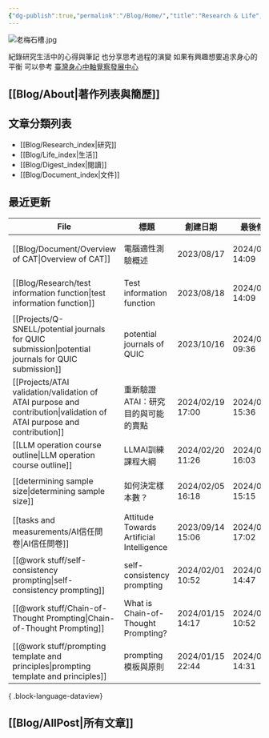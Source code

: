 ```yaml
---
{"dg-publish":true,"permalink":"/Blog/Home/","title":"Research & Life","tags":["blog","gardenEntry","gardenEntry","gardenEntry"],"created":"2023-02-16T00:00:00.000Z","updated":"2024-02-06T23:10"}
---
```



![老梅石槽.jpg](/img/user/Blog/images/%E8%80%81%E6%A2%85%E7%9F%B3%E6%A7%BD.jpg)

紀錄研究生活中的心得與筆記
也分享思考過程的演變
如果有興趣想要追求身心的平衡
可以參考 [臺灣身心中軸覺察發展中心](https://bmaa.tw)

## [[Blog/About\|著作列表與簡歷]]

## 文章分類列表

- [[Blog/Research_index\|研究]]
- [[Blog/Life_index\|生活]]
- [[Blog/Digest_index\|閱讀]]
- [[Blog/Document_index\|文件]]

## 最近更新


<div class="transclusion internal-embed is-loaded"><div class="markdown-embed">





| File                                                                                                                     | 標題                                       | 創建日期              | 最後修改              | 類別                                      |
| ------------------------------------------------------------------------------------------------------------------------ | ---------------------------------------- | ----------------- | ----------------- | --------------------------------------- |
| [[Blog/Document/Overview of CAT\|Overview of CAT]]                                                                    | 電腦適性測驗概述                                 | 2023/08/17        | 2024/03/11  14:09 | <ul><li>blog</li><li>document</li></ul> |
| [[Blog/Research/test information function\|test information function]]                                                | Test information function                | 2023/08/18        | 2024/03/11  14:09 | <ul><li>blog</li><li>document</li></ul> |
| [[Projects/Q-SNELL/potential journals for QUIC submission\|potential journals for QUIC submission]]                   | potential journals of QUIC               | 2023/10/16        | 2024/03/04  09:36 | <ul><li>project</li><li>note</li></ul>  |
| [[Projects/ATAI validation/validation of ATAI purpose and contribution\|validation of ATAI purpose and contribution]] | 重新驗證ATAI：研究目的與可能的賣點                      | 2024/02/19  17:00 | 2024/02/23  15:36 | <ul><li>research</li><li>note</li></ul> |
| [[LLM operation course outline\|LLM operation course outline]]                                                        | LLMAI訓練課程大綱                              | 2024/02/20  11:26 | 2024/02/22  16:03 | \-                                      |
| [[determining sample size\|determining sample size]]                                                                  | 如何決定樣本數？                                 | 2024/02/05  16:18 | 2024/02/21  15:15 | <ul><li>note</li><li>research</li></ul> |
| [[tasks and measurements/AI信任問卷\|AI信任問卷]]                                                                             | Attitude Towards Artificial Intelligence | 2023/09/14  15:06 | 2024/02/19  17:02 | <ul><li>research</li><li>note</li></ul> |
| [[@work stuff/self-consistency prompting\|self-consistency prompting]]                                                | self-consistency prompting               | 2024/02/01  10:52 | 2024/02/01  14:47 | \-                                      |
| [[@work stuff/Chain-of-Thought Prompting\|Chain-of-Thought Prompting]]                                                | What is Chain-of-Thought Prompting?      | 2024/01/15  14:17 | 2024/02/01  10:52 | \-                                      |
| [[@work stuff/prompting template and principles\|prompting template and principles]]                                  | prompting 模板與原則                          | 2024/01/15  22:44 | 2024/01/18  14:31 | <ul><li>note</li><li>research</li></ul> |

{ .block-language-dataview}

</div></div>


## [[Blog/AllPost\|所有文章]]
